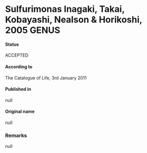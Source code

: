# Sulfurimonas Inagaki, Takai, Kobayashi, Nealson & Horikoshi, 2005 GENUS

#### Status
ACCEPTED

#### According to
The Catalogue of Life, 3rd January 2011

#### Published in
null

#### Original name
null

### Remarks
null